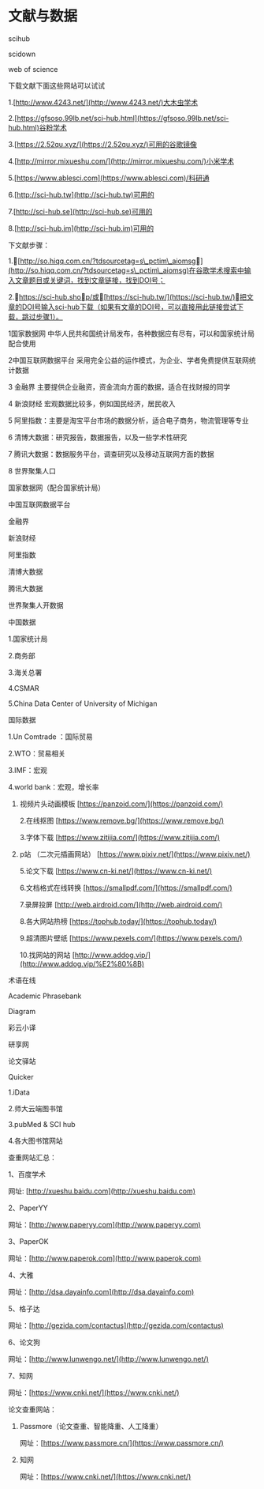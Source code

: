 # 文献与数据

scihub

scidown

web of science

下载文献下面这些网站可以试试

1.[http://www.4243.net/](http://www.4243.net/)大木虫学术

2.[https://gfsoso.99lb.net/sci-hub.html](https://gfsoso.99lb.net/sci-hub.html)谷粉学术

3.[https://2.52qu.xyz/](https://2.52qu.xyz/)可用的谷歌镜像

4.[http://mirror.mixueshu.com/](http://mirror.mixueshu.com/)小米学术

5.[https://www.ablesci.com](https://www.ablesci.com)/科研通

6.[http://sci-hub.tw](http://sci-hub.tw)可用的

7.[http://sci-hub.se](http://sci-hub.se)可用的

8.[http://sci-hub.im](http://sci-hub.im)可用的 ​

下文献步骤：

1.[http://so.hiqq.com.cn/?tdsourcetag=s\_pctim\_aiomsg](http://so.hiqq.com.cn/?tdsourcetag=s\_pctim\_aiomsg)在谷歌学术搜索中输入文章题目或关键词，找到文章链接，找到DOI号；

2.https://sci-hub.shop/或[https://sci-hub.tw/](https://sci-hub.tw/)把文章的DOI号输入sci-hub下载（如果有文章的DOI号，可以直接用此链接尝试下载，跳过步骤1）。​

1国家数据网 中华人民共和国统计局发布，各种数据应有尽有，可以和国家统计局配合使用

2中国互联网数据平台 采用完全公益的运作模式，为企业、学者免费提供互联网统计数据

3 金融界 主要提供企业融资，资金流向方面的数据，适合在找财报的同学

4 新浪财经 宏观数据比较多，例如国民经济，居民收入

5 阿里指数：主要是淘宝平台市场的数据分析，适合电子商务，物流管理等专业

6 清博大数据：研究报告，数据报告，以及一些学术性研究

7 腾讯大数据：数据服务平台，调查研究以及移动互联网方面的数据

8 世界聚集人口

国家数据网（配合国家统计局）

中国互联网数据平台

金融界

新浪财经

阿里指数

清博大数据

腾讯大数据

世界聚集人开数据​

中国数据

1.国家统计局

2.商务部

3.海关总署

4.CSMAR

5.China Data Center of University of Michigan

国际数据

1.Un Comtrade ：国际贸易

2.WTO：贸易相关

3.IMF：宏观

4.world bank：宏观，增长率 ​

1.  视频片头动画模板 [https://panzoid.com/](https://panzoid.com/)

    2.在线抠图 [https://www.remove.bg/](https://www.remove.bg/)

    3.字体下载 [https://www.zitijia.com/](https://www.zitijia.com/)
2.  p站 （二次元插画网站） [https://www.pixiv.net/](https://www.pixiv.net/)

    5.论文下载 [https://www.cn-ki.net/](https://www.cn-ki.net/)

    6.文档格式在线转换 [https://smallpdf.com/](https://smallpdf.com/)

    7.录屏投屏 [http://web.airdroid.com/](http://web.airdroid.com/)

    8.各大网站热榜 [https://tophub.today/](https://tophub.today/)

    9.超清图片壁纸 [https://www.pexels.com/](https://www.pexels.com/)

    10.找网站的网站 [http://www.addog.vip/​](http://www.addog.vip/%E2%80%8B)

术语在线

Academic Phrasebank

Diagram

彩云小译

研享网

论文驿站

Quicker​

1.iData

2.师大云端图书馆

3.pubMed & SCI hub

4.各大图书馆网站

查重网站汇总：

1、百度学术

网址: [http://xueshu.baidu.com](http://xueshu.baidu.com)

2、PaperYY

网址：[http://www.paperyy.com](http://www.paperyy.com)

3、PaperOK

网址：[http://www.paperok.com](http://www.paperok.com)

4、大雅

网址：[http://dsa.dayainfo.com](http://dsa.dayainfo.com)

5、格子达

网址：[http://gezida.com/contactus](http://gezida.com/contactus)

6、论文狗

网址：[http://www.lunwengo.net/](http://www.lunwengo.net/)

7、知网

网址：[https://www.cnki.net/](https://www.cnki.net/)

论文查重网站：

1.  Passmore（论文查重、智能降重、人工降重）

    网址：[https://www.passmore.cn/](https://www.passmore.cn/)
2.  知网

    网址：[https://www.cnki.net/](https://www.cnki.net/)
